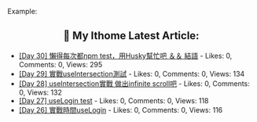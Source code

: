 <!-- | Workflow選項        | 預設值 | 說明          | 必填 |
| ------------- | ------------- | ---------------------- | -------- |
| `userId`      | `""`          | 你的it幫幫忙id | yes      |
| `gh_token`      | `your GitHub token with repo scope `          | Use this to configure the token of the user that commits the workflow result to GitHub  | yes      |
| `max_post_count`      | `5`          | 設定要抓幾個post | yes      |
 -->

Example: 
<!-- ITHOME-POST-LIST:START -->
<h2 align="center">📕 My Ithome Latest Article:</h2>

- [[Day 30] 懶得每次都npm test，用Husky幫忙吧 ＆＆ 結語](https://ithelp.ithome.com.tw/articles/10336289) - Likes: 0, Comments: 0, Views: 295
- [[Day 29] 實戰useIntersection測試](https://ithelp.ithome.com.tw/articles/10336288) - Likes: 0, Comments: 0, Views: 134
- [[Day 28] useIntersection實戰 做出infinite scroll吧](https://ithelp.ithome.com.tw/articles/10335993) - Likes: 0, Comments: 0, Views: 132
- [[Day 27] useLogin test](https://ithelp.ithome.com.tw/articles/10335623) - Likes: 0, Comments: 0, Views: 118
- [[Day 26] 實戰時間useLogin](https://ithelp.ithome.com.tw/articles/10335028) - Likes: 0, Comments: 0, Views: 116
<!-- ITHOME-POST-LIST:END -->
